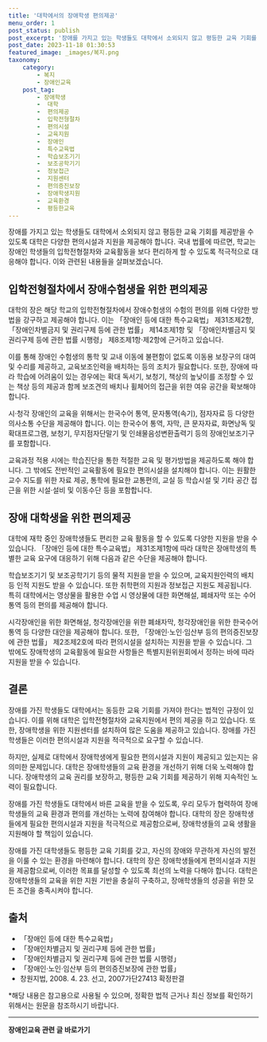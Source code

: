 ```yaml
---
title: '대학에서의 장애학생 편의제공'
menu_order: 1
post_status: publish
post_excerpt: '장애를 가지고 있는 학생들도 대학에서 소외되지 않고 평등한 교육 기회를 제공받을 수 있도록 대학은 다양한 편의시설과 지원을 제공해야 합니다. 국내 법률에 따르면, 학교는 장애인 학생들의 입학전형절차와 교육활동을 보다 편리하게 할 수 있도록 적극적으로 대응해야 합니다. 이와 관련된 내용들을 살펴보겠습니다.'
post_date: 2023-11-18 01:30:53
featured_image: _images/복지.png
taxonomy:
    category:
        - 복지
        - 장애인교육
    post_tag:
        - 장애학생
        -  대학
        -  편의제공
        -  입학전형절차
        -  편의시설
        -  교육지원
        -  장애인
        -  특수교육법
        -  학습보조기기
        -  보조공학기기
        -  정보접근
        -  지원센터
        -  편의증진보장
        -  장애학생지원
        -  교육환경
        -  평등한교육
---
```



장애를 가지고 있는 학생들도 대학에서 소외되지 않고 평등한 교육 기회를 제공받을 수 있도록 대학은 다양한 편의시설과 지원을 제공해야 합니다. 국내 법률에 따르면, 학교는 장애인 학생들의 입학전형절차와 교육활동을 보다 편리하게 할 수 있도록 적극적으로 대응해야 합니다. 이와 관련된 내용들을 살펴보겠습니다.

## 입학전형절차에서 장애수험생을 위한 편의제공

대학의 장은 해당 학교의 입학전형절차에서 장애수험생의 수험의 편의를 위해 다양한 방법을 강구하고 제공해야 합니다. 이는 「장애인 등에 대한 특수교육법」 제31조제2항, 「장애인차별금지 및 권리구제 등에 관한 법률」 제14조제1항 및 「장애인차별금지 및 권리구제 등에 관한 법률 시행령」 제8조제1항·제2항에 근거하고 있습니다.

이를 통해 장애인 수험생의 통학 및 교내 이동에 불편함이 없도록 이동용 보장구의 대여 및 수리를 제공하고, 교육보조인력을 배치하는 등의 조치가 필요합니다. 또한, 장애에 따라 학습에 어려움이 있는 경우에는 확대 독서기, 보청기, 책상의 높낮이를 조정할 수 있는 책상 등의 제공과 함께 보조견의 배치나 휠체어의 접근을 위한 여유 공간을 확보해야 합니다.

시·청각 장애인의 교육을 위해서는 한국수어 통역, 문자통역(속기), 점자자료 등 다양한 의사소통 수단을 제공해야 합니다. 이는 한국수어 통역, 자막, 큰 문자자료, 화면낭독 및 확대프로그램, 보청기, 무지점자단말기 및 인쇄물음성변환출력기 등의 장애인보조기구를 포함합니다.

교육과정 적용 시에는 학습진단을 통한 적절한 교육 및 평가방법을 제공하도록 해야 합니다. 그 밖에도 전반적인 교육활동에 필요한 편의시설을 설치해야 합니다. 이는 원활한 교수 지도를 위한 자료 제공, 통학에 필요한 교통편의, 교실 등 학습시설 및 기타 공간 접근을 위한 시설·설비 및 이동수단 등을 포함합니다.

## 장애 대학생을 위한 편의제공

대학에 재학 중인 장애학생들도 편리한 교육 활동을 할 수 있도록 다양한 지원을 받을 수 있습니다. 「장애인 등에 대한 특수교육법」 제31조제1항에 따라 대학은 장애학생의 특별한 교육 요구에 대응하기 위해 다음과 같은 수단을 제공해야 합니다.

학습보조기기 및 보조공학기기 등의 물적 지원을 받을 수 있으며, 교육지원인력의 배치 등 인적 지원도 받을 수 있습니다. 또한 취학편의 지원과 정보접근 지원도 제공됩니다. 특히 대학에서는 영상물을 활용한 수업 시 영상물에 대한 화면해설, 폐쇄자막 또는 수어통역 등의 편의를 제공해야 합니다.

시각장애인을 위한 화면해설, 청각장애인을 위한 폐쇄자막, 청각장애인을 위한 한국수어 통역 등 다양한 대안을 제공해야 합니다. 또한, 「장애인·노인·임산부 등의 편의증진보장에 관한 법률」 제2조제2호에 따라 편의시설을 설치하는 지원을 받을 수 있습니다. 그 밖에도 장애학생의 교육활동에 필요한 사항들은 특별지원위원회에서 정하는 바에 따라 지원을 받을 수 있습니다.

## 결론


장애를 가진 학생들도 대학에서는 동등한 교육 기회를 가져야 한다는 법적인 규정이 있습니다. 이를 위해 대학은 입학전형절차와 교육지원에서 편의 제공을 하고 있습니다. 또한, 장애학생을 위한 지원센터를 설치하여 많은 도움을 제공하고 있습니다. 장애를 가진 학생들은 이러한 편의시설과 지원을 적극적으로 요구할 수 있습니다.

하지만, 실제로 대학에서 장애학생에게 필요한 편의시설과 지원이 제공되고 있는지는 유의미한 문제입니다. 대학은 장애학생들의 교육 환경을 개선하기 위해 더욱 노력해야 합니다. 장애학생의 교육 권리를 보장하고, 평등한 교육 기회를 제공하기 위해 지속적인 노력이 필요합니다.

장애를 가진 학생들도 대학에서 바른 교육을 받을 수 있도록, 우리 모두가 협력하여 장애학생들의 교육 환경과 편의를 개선하는 노력에 참여해야 합니다. 대학의 장은 장애학생들에게 필요한 편의시설과 지원을 적극적으로 제공함으로써, 장애학생들의 교육 생활을 지원해야 할 책임이 있습니다.

장애를 가진 대학생들도 평등한 교육 기회를 갖고, 자신의 장애와 무관하게 자신의 발전을 이룰 수 있는 환경을 마련해야 합니다. 대학의 장은 장애학생들에게 편의시설과 지원을 제공함으로써, 이러한 목표를 달성할 수 있도록 최선의 노력을 다해야 합니다. 대학은 장애학생들의 교육을 위한 지원 기반을 충실히 구축하고, 장애학생들의 성공을 위한 모든 조건을 충족시켜야 합니다.

## 출처
- 「장애인 등에 대한 특수교육법」
- 「장애인차별금지 및 권리구제 등에 관한 법률」
- 「장애인차별금지 및 권리구제 등에 관한 법률 시행령」
- 「장애인·노인·임산부 등의 편의증진보장에 관한 법률」
- 창원지법, 2008. 4. 23. 선고, 2007가단27413 확정판결

*해당 내용은 참고용으로 사용될 수 있으며, 정확한 법적 근거나 최신 정보를 확인하기 위해서는 원문을 참조하시기 바랍니다.
<!-- wp:separator -->
<hr class="wp-block-separator has-alpha-channel-opacity"/>
<!-- /wp:separator -->

<!-- wp:group {"backgroundColor":"base","layout":{"type":"constrained"}} -->
<div class="wp-block-group has-base-background-color has-background"><!-- wp:paragraph {"align":"center","fontSize":"medium"} -->
<p class="has-text-align-center has-large-font-size"><strong>장애인교육 관련 글 바로가기</strong></p>
<!-- /wp:paragraph -->


<!-- wp:latest-posts
{"categories":[{"id":23150,"count":19,"description":"","link":"https://uknowlaw.com/category/%ec%9e%a5%ec%95%a0%ec%9d%b8%ea%b5%90%ec%9c%a1/","name":"장애인교육","slug":"장애인교육","taxonomy":"category","parent":0,"meta":[],"_links":{"self":[{"href":"https://uknowlaw.com/wp-json/wp/v2/categories/23150"}],"collection":[{"href":"https://uknowlaw.com/wp-json/wp/v2/categories"}],"about":[{"href":"https://uknowlaw.com/wp-json/wp/v2/taxonomies/category"}],"wp:post_type":[{"href":"https://uknowlaw.com/wp-json/wp/v2/posts?categories=23150"}],"curies":[{"name":"wp","href":"https://api.w.org/{rel}","templated":true}]}}],"postsToShow":100,"excerptLength":28,"postLayout":"grid","columns":2,"featuredImageAlign":"left","featuredImageSizeSlug":"large","fontSize":"small"} /--></div>
<!-- /wp:group -->